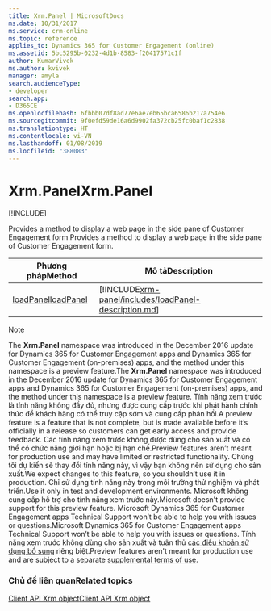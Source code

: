 ```yaml
---
title: Xrm.Panel | MicrosoftDocs
ms.date: 10/31/2017
ms.service: crm-online
ms.topic: reference
applies_to: Dynamics 365 for Customer Engagement (online)
ms.assetid: 5bc5295b-0232-4d1b-8583-f20417571c1f
author: KumarVivek
ms.author: kvivek
manager: amyla
search.audienceType:
- developer
search.app:
- D365CE
ms.openlocfilehash: 6fbbb07df8ad77e6ae7eb65bca6586b217a754e6
ms.sourcegitcommit: 9f0efd59de16a6d9902fa372cb25fc0baf1c2838
ms.translationtype: HT
ms.contentlocale: vi-VN
ms.lasthandoff: 01/08/2019
ms.locfileid: "388083"
---
```

# <a name="xrmpanel"></a><span data-ttu-id="2fac9-102">Xrm.Panel</span><span class="sxs-lookup"><span data-stu-id="2fac9-102">Xrm.Panel</span></span>

[!INCLUDE[](../../../includes/cc_applies_to_update_9_0_0.md)]

<span data-ttu-id="2fac9-103">Provides a method to display a web page in the side pane of Customer Engagement form.</span><span class="sxs-lookup"><span data-stu-id="2fac9-103">Provides a method to display a web page in the side pane of Customer Engagement form.</span></span> 


|               <span data-ttu-id="2fac9-104">Phương pháp</span><span class="sxs-lookup"><span data-stu-id="2fac9-104">Method</span></span>                |                                             <span data-ttu-id="2fac9-105">Mô tả</span><span class="sxs-lookup"><span data-stu-id="2fac9-105">Description</span></span>                                              |
|-------------------------------------|------------------------------------------------------------------------------------------------------|
| [<span data-ttu-id="2fac9-106">loadPanel</span><span class="sxs-lookup"><span data-stu-id="2fac9-106">loadPanel</span></span>](xrm-panel/loadPanel.md) | [!INCLUDE[xrm-panel/includes/loadPanel-description.md](xrm-panel/includes/loadPanel-description.md)] |

> [!NOTE]
> <span data-ttu-id="2fac9-107">The **Xrm.Panel** namespace was introduced in the December 2016 update for Dynamics 365 for Customer Engagement apps and Dynamics 365 for Customer Engagement (on-premises) apps, and the method under this namespace is a preview feature.</span><span class="sxs-lookup"><span data-stu-id="2fac9-107">The **Xrm.Panel** namespace was introduced in the December 2016 update for Dynamics 365 for Customer Engagement apps and Dynamics 365 for Customer Engagement (on-premises) apps, and the method under this namespace is a preview feature.</span></span> <span data-ttu-id="2fac9-108">Tính năng xem trước là tính năng không đầy đủ, nhưng được cung cấp trước khi phát hành chính thức để khách hàng có thể truy cập sớm và cung cấp phản hồi.</span><span class="sxs-lookup"><span data-stu-id="2fac9-108">A preview feature is a feature that is not complete, but is made available before it’s officially in a release so customers can get early access and provide feedback.</span></span> <span data-ttu-id="2fac9-109">Các tính năng xem trước không được dùng cho sản xuất và có thể có chức năng giới hạn hoặc bị hạn chế.</span><span class="sxs-lookup"><span data-stu-id="2fac9-109">Preview features aren’t meant for production use and may have limited or restricted functionality.</span></span> <span data-ttu-id="2fac9-110">Chúng tôi dự kiến sẽ thay đổi tính năng này, vì vậy bạn không nên sử dụng cho sản xuất.</span><span class="sxs-lookup"><span data-stu-id="2fac9-110">We expect changes to this feature, so you shouldn’t use it in production.</span></span> <span data-ttu-id="2fac9-111">Chỉ sử dụng tính năng này trong môi trường thử nghiệm và phát triển.</span><span class="sxs-lookup"><span data-stu-id="2fac9-111">Use it only in test and development environments.</span></span> <span data-ttu-id="2fac9-112">Microsoft không cung cấp hỗ trợ cho tính năng xem trước này.</span><span class="sxs-lookup"><span data-stu-id="2fac9-112">Microsoft doesn't provide support for this preview feature.</span></span> <span data-ttu-id="2fac9-113">Microsoft Dynamics 365 for Customer Engagement apps Technical Support won’t be able to help you with issues or questions.</span><span class="sxs-lookup"><span data-stu-id="2fac9-113">Microsoft Dynamics 365 for Customer Engagement apps Technical Support won’t be able to help you with issues or questions.</span></span> <span data-ttu-id="2fac9-114">Tính năng xem trước không dùng cho sản xuất và tuân thủ [các điều khoản sử dụng bổ sung](https://www.microsoft.com/en-US/dynamics/Preview_Supplement_License_Terms_CRMOL_English.htm) riêng biệt.</span><span class="sxs-lookup"><span data-stu-id="2fac9-114">Preview features aren't meant for production use and are subject to a separate [supplemental terms of use](https://www.microsoft.com/en-US/dynamics/Preview_Supplement_License_Terms_CRMOL_English.htm).</span></span>

### <a name="related-topics"></a><span data-ttu-id="2fac9-115">Chủ đề liên quan</span><span class="sxs-lookup"><span data-stu-id="2fac9-115">Related topics</span></span>

[<span data-ttu-id="2fac9-116">Client API Xrm object</span><span class="sxs-lookup"><span data-stu-id="2fac9-116">Client API Xrm object</span></span>](../clientapi-xrm.md)
